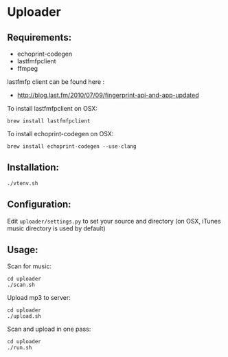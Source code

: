 # Uploader

## Requirements:
* echoprint-codegen
* lastfmfpclient
* ffmpeg

lastfmfp client can be found here :

* http://blog.last.fm/2010/07/09/fingerprint-api-and-app-updated

To install lastfmfpclient on OSX:
```
brew install lastfmfpclient
```

To install echoprint-codegen on OSX:
```
brew install echoprint-codegen --use-clang
```

## Installation:
```
./vtenv.sh
```

## Configuration:
Edit ```uploader/settings.py``` to set your source and directory (on OSX, iTunes music directory is used by default)

## Usage:

Scan for music:

```
cd uploader
./scan.sh
```

Upload mp3 to server:

```
cd uploader
./upload.sh
```

Scan and upload in one pass:

```
cd uploader
./run.sh
```



